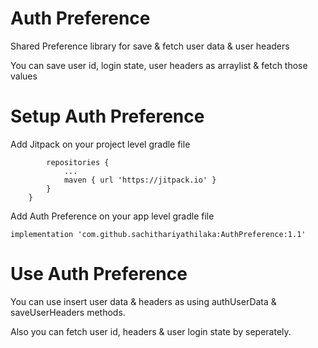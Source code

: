 # Auth Preference

Shared Preference library for save &amp; fetch user data &amp; user headers 

You can save user id, login state, user headers as arraylist & fetch those values 


# Setup Auth Preference

Add Jitpack on your project level gradle file

```allprojects {
		repositories {
			...
			maven { url 'https://jitpack.io' }
		}
	}
```
  
Add Auth Preference on your app level gradle file

```implementation 'com.github.sachithariyathilaka:AuthPreference:1.1'```

# Use Auth Preference

You can use insert user data & headers as using authUserData & saveUserHeaders methods.

Also you can fetch user id, headers & user login state by seperately. 

